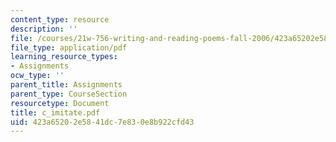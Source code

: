```yaml
---
content_type: resource
description: ''
file: /courses/21w-756-writing-and-reading-poems-fall-2006/423a65202e5841dc7e830e8b922cfd43_c_imitate.pdf
file_type: application/pdf
learning_resource_types:
- Assignments
ocw_type: ''
parent_title: Assignments
parent_type: CourseSection
resourcetype: Document
title: c_imitate.pdf
uid: 423a6520-2e58-41dc-7e83-0e8b922cfd43
---
```

